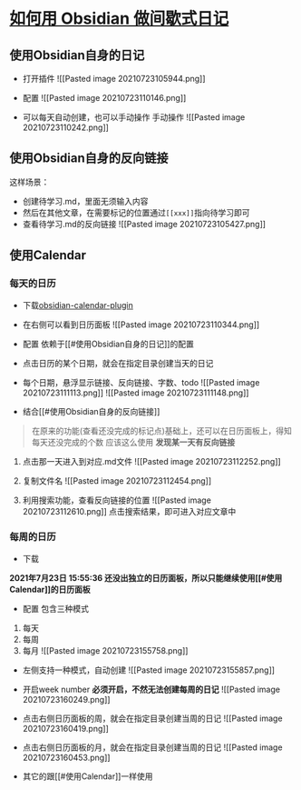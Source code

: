 # [如何用 Obsidian 做间歇式日记](https://www.sohu.com/a/434254095_115785)

## 使用Obsidian自身的日记
* 打开插件
![[Pasted image 20210723105944.png]]

* 配置
![[Pasted image 20210723110146.png]]

* 可以每天自动创建，也可以手动操作
手动操作
![[Pasted image 20210723110242.png]]

## 使用Obsidian自身的反向链接
这样场景：
* 创建待学习.md，里面无须输入内容
* 然后在其他文章，在需要标记的位置通过`[[xxx]]`指向待学习即可
* 查看待学习.md的反向链接
![[Pasted image 20210723105427.png]]

## 使用Calendar
### 每天的日历
* 下载[obsidian-calendar-plugin](https://github.com/liamcain/obsidian-calendar-plugin/releases/tag/2.0.0-beta.2)

* 在右侧可以看到日历面板
![[Pasted image 20210723110344.png]]

* 配置
依赖于[[#使用Obsidian自身的日记]]的配置

* 点击日历的某个日期，就会在指定目录创建当天的日记

* 每个日期，悬浮显示链接、反向链接、字数、todo
![[Pasted image 20210723111113.png]]
![[Pasted image 20210723111148.png]]

* 结合[[#使用Obsidian自身的反向链接]]
> 在原来的功能(查看还没完成的标记点)基础上，还可以在日历面板上，得知每天还没完成的个数
> 应该这么使用
**发现某一天有反向链接**
1. 点击那一天进入到对应.md文件
![[Pasted image 20210723112252.png]]

2. 复制文件名
![[Pasted image 20210723112454.png]] 

3. 利用搜索功能，查看反向链接的位置
![[Pasted image 20210723112610.png]]
点击搜索结果，即可进入对应文章中

### 每周的日历
* 下载[]()

**2021年7月23日 15:55:36 还没出独立的日历面板，所以只能继续使用[[#使用Calendar]]的日历面板**

* 配置
包含三种模式
1. 每天
2. 每周
3. 每月
![[Pasted image 20210723155758.png]]

* 左侧支持一种模式，自动创建
![[Pasted image 20210723155857.png]]

* 开启week number
**必须开启，不然无法创建每周的日记**
![[Pasted image 20210723160249.png]]

* 点击右侧日历面板的周，就会在指定目录创建当周的日记
![[Pasted image 20210723160419.png]]

* 点击右侧日历面板的月，就会在指定目录创建当周的日记
![[Pasted image 20210723160453.png]]

* 其它的跟[[#使用Calendar]]一样使用